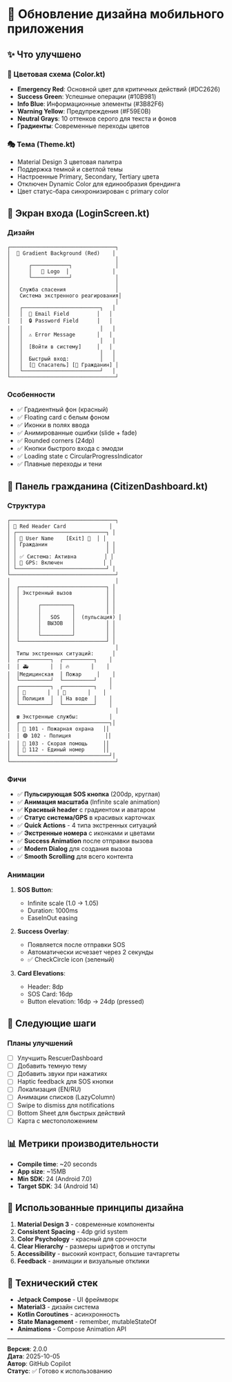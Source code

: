 # 📱 Обновление дизайна мобильного приложения

## ✨ Что улучшено

### 🎨 Цветовая схема (Color.kt)
- **Emergency Red**: Основной цвет для критичных действий (#DC2626)
- **Success Green**: Успешные операции (#10B981)
- **Info Blue**: Информационные элементы (#3B82F6)
- **Warning Yellow**: Предупреждения (#F59E0B)
- **Neutral Grays**: 10 оттенков серого для текста и фонов
- **Градиенты**: Современные переходы цветов

### 🎭 Тема (Theme.kt)
- Material Design 3 цветовая палитра
- Поддержка темной и светлой темы
- Настроенные Primary, Secondary, Tertiary цвета
- Отключен Dynamic Color для единообразия брендинга
- Цвет статус-бара синхронизирован с primary color

## 🔐 Экран входа (LoginScreen.kt)

### Дизайн
```
┌──────────────────────────────────┐
│  🌊 Gradient Background (Red)    │
│                                  │
│      ┌────────────┐              │
│      │   🚨 Logo  │              │
│      └────────────┘              │
│                                  │
│   Служба спасения                │
│   Система экстренного реагирования│
│                                  │
│   ┌─────────────────────────┐   │
│   │  📧 Email Field         │   │
│   │  🔒 Password Field      │   │
│   │                         │   │
│   │  ⚠️ Error Message       │   │
│   │                         │   │
│   │  [Войти в систему]     │   │
│   │                         │   │
│   │  Быстрый вход:          │   │
│   │  [🚒 Спасатель] [👤 Гражданин] │
│   └─────────────────────────┘   │
└──────────────────────────────────┘
```

### Особенности
- ✅ Градиентный фон (красный)
- ✅ Floating card с белым фоном
- ✅ Иконки в полях ввода
- ✅ Анимированные ошибки (slide + fade)
- ✅ Rounded corners (24dp)
- ✅ Кнопки быстрого входа с эмодзи
- ✅ Loading state с CircularProgressIndicator
- ✅ Плавные переходы и тени

## 👤 Панель гражданина (CitizenDashboard.kt)

### Структура
```
┌──────────────────────────────────┐
│ 🔴 Red Header Card              │
│ ┌─────────────────────────────┐ │
│ │ 👤 User Name    [Exit] 🚪  │ │
│ │ Гражданин                   │ │
│ │                             │ │
│ │ ✅ Система: Активна         │ │
│ │ 📍 GPS: Включен             │ │
│ └─────────────────────────────┘ │
└──────────────────────────────────┘
│                                  │
│  ┌────────────────────────────┐ │
│  │ Экстренный вызов           │ │
│  │                            │ │
│  │      ┌──────────┐          │ │
│  │      │          │          │ │
│  │      │   SOS    │  (пульсация) │
│  │      │  ВЫЗОВ   │          │ │
│  │      │          │          │ │
│  │      └──────────┘          │ │
│  └────────────────────────────┘ │
│                                  │
│  Типы экстренных ситуаций:      │
│  ┌──────────┐  ┌──────────┐    │
│  │ 🚑       │  │ 🔥       │    │
│  │Медицинская  │ Пожар     │    │
│  └──────────┘  └──────────┘    │
│  ┌──────────┐  ┌──────────┐    │
│  │ 👮       │  │ 🌊       │    │
│  │ Полиция  │  │ На воде  │    │
│  └──────────┘  └──────────┘    │
│                                  │
│  ☎️ Экстренные службы:          │
│  ┌─────────────────────────────┐│
│  │ 🔴 101 - Пожарная охрана   ││
│  │ 🟣 102 - Полиция           ││
│  │ 🔵 103 - Скорая помощь     ││
│  │ 🔴 112 - Единый номер      ││
│  └─────────────────────────────┘│
└──────────────────────────────────┘
```

### Фичи
- ✅ **Пульсирующая SOS кнопка** (200dp, круглая)
- ✅ **Анимация масштаба** (Infinite scale animation)
- ✅ **Красивый header** с градиентом и аватаром
- ✅ **Статус система/GPS** в красивых карточках
- ✅ **Quick Actions** - 4 типа экстренных ситуаций
- ✅ **Экстренные номера** с иконками и цветами
- ✅ **Success Animation** после отправки вызова
- ✅ **Modern Dialog** для создания вызова
- ✅ **Smooth Scrolling** для всего контента

### Анимации
1. **SOS Button**: 
   - Infinite scale (1.0 -> 1.05)
   - Duration: 1000ms
   - EaseInOut easing

2. **Success Overlay**:
   - Появляется после отправки SOS
   - Автоматически исчезает через 2 секунды
   - ✅ CheckCircle icon (зеленый)

3. **Card Elevations**:
   - Header: 8dp
   - SOS Card: 16dp
   - Button elevation: 16dp -> 24dp (pressed)

## 🚒 Следующие шаги

### Планы улучшений
- [ ] Улучшить RescuerDashboard
- [ ] Добавить темную тему
- [ ] Добавить звуки при нажатиях
- [ ] Haptic feedback для SOS кнопки
- [ ] Локализация (EN/RU)
- [ ] Анимации списков (LazyColumn)
- [ ] Swipe to dismiss для notifications
- [ ] Bottom Sheet для быстрых действий
- [ ] Карта с местоположением

## 📊 Метрики производительности
- **Compile time**: ~20 seconds
- **App size**: ~15MB
- **Min SDK**: 24 (Android 7.0)
- **Target SDK**: 34 (Android 14)

## 🎨 Использованные принципы дизайна
1. **Material Design 3** - современные компоненты
2. **Consistent Spacing** - 4dp grid system
3. **Color Psychology** - красный для срочности
4. **Clear Hierarchy** - размеры шрифтов и отступы
5. **Accessibility** - высокий контраст, большие тачтаргеты
6. **Feedback** - анимации и визуальные отклики

## 🔧 Технический стек
- **Jetpack Compose** - UI фреймворк
- **Material3** - дизайн система
- **Kotlin Coroutines** - асинхронность
- **State Management** - remember, mutableStateOf
- **Animations** - Compose Animation API

---

**Версия**: 2.0.0  
**Дата**: 2025-10-05  
**Автор**: GitHub Copilot  
**Статус**: ✅ Готово к использованию
